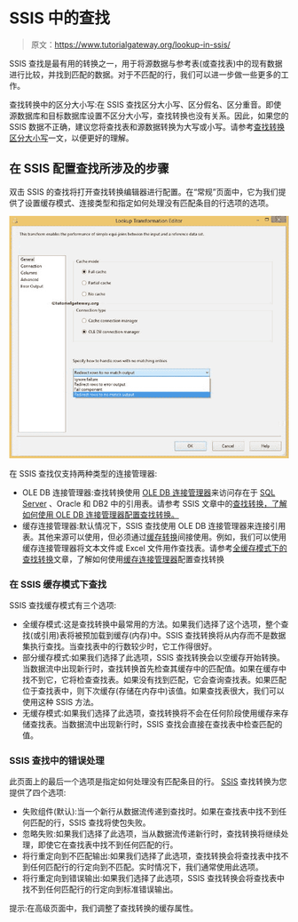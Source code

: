 # SSIS 中的查找

> 原文：<https://www.tutorialgateway.org/lookup-in-ssis/>

SSIS 查找是最有用的转换之一，用于将源数据与参考表(或查找表)中的现有数据进行比较，并找到匹配的数据。对于不匹配的行，我们可以进一步做一些更多的工作。

查找转换中的区分大小写:在 SSIS 查找区分大小写、区分假名、区分重音。即使源数据库和目标数据库设置不区分大小写，查找转换也没有关系。因此，如果您的 SSIS 数据不正确，建议您将查找表和源数据转换为大写或小写。请参考[查找转换区分大小写](https://www.tutorialgateway.org/ssis-lookup-transformation-case-sensitivity/)一文，以便更好的理解。

## 在 SSIS 配置查找所涉及的步骤

双击 SSIS 的查找将打开查找转换编辑器进行配置。在“常规”页面中，它为我们提供了设置缓存模式、连接类型和指定如何处理没有匹配条目的行选项的选项。

![Lookup in SSIS 1](img/b744bbc1c842a1c5ea31dd7f65ca3d98.png)

在 SSIS 查找仅支持两种类型的连接管理器:

*   OLE DB 连接管理器:查找转换使用 [OLE DB 连接管理器](https://www.tutorialgateway.org/ole-db-connection-manager-in-ssis/)来访问存在于 [SQL Server](https://www.tutorialgateway.org/sql/) 、Oracle 和 DB2 中的引用表。请参考 SSIS 文章中的[查找转换，了解如何使用 OLE DB 连接管理器配置查找转换。](https://www.tutorialgateway.org/lookup-transformation-in-ssis/)
*   缓存连接管理器:默认情况下，SSIS 查找使用 OLE DB 连接管理器来连接引用表。其他来源可以使用，但必须通过[缓存转换](https://www.tutorialgateway.org/cache-transformation-in-ssis/)间接使用。例如，我们可以使用缓存连接管理器将文本文件或 Excel 文件用作查找表。请参考[全缓存模式下的查找转换](https://www.tutorialgateway.org/ssis-lookup-transformation-in-full-cache-mode/)文章，了解如何使用[缓存连接管理器](https://www.tutorialgateway.org/cache-connection-manager-in-ssis/)配置查找转换

### 在 SSIS 缓存模式下查找

SSIS 查找缓存模式有三个选项:

*   全缓存模式:这是查找转换中最常用的方法。如果我们选择了这个选项，整个查找(或引用)表将被预加载到缓存(内存)中。SSIS 查找转换将从内存而不是数据集执行查找。当查找表中的行数较少时，它工作得很好。
*   部分缓存模式:如果我们选择了此选项，SSIS 查找转换会以空缓存开始转换。当数据流中出现新行时，查找转换首先检查其缓存中的匹配值。如果在缓存中找不到它，它将检查查找表。如果没有找到匹配，它会查询查找表。如果匹配位于查找表中，则下次缓存(存储在内存中)该值。如果查找表很大，我们可以使用这种 SSIS 方法。
*   无缓存模式:如果我们选择了此选项，查找转换将不会在任何阶段使用缓存来存储查找表。当数据流中出现新行时，SSIS 查找会直接在查找表中检查匹配的值。

### SSIS 查找中的错误处理

此页面上的最后一个选项是指定如何处理没有匹配条目的行。 [SSIS](https://www.tutorialgateway.org/ssis/) 查找转换为您提供了四个选项:

*   失败组件(默认):当一个新行从数据流传递到查找时。如果在查找表中找不到任何匹配的行，SSIS 查找将使包失败。
*   忽略失败:如果我们选择了此选项，当从数据流传递新行时，查找转换将继续处理，即使它在查找表中找不到任何匹配的行。
*   将行重定向到不匹配输出:如果我们选择了此选项，查找转换会将查找表中找不到任何匹配行的行定向到不匹配。实时情况下，我们通常使用此选项。
*   将行重定向到错误输出:如果我们选择了此选项，SSIS 查找转换会将查找表中找不到任何匹配行的行定向到标准错误输出。

提示:在高级页面中，我们调整了查找转换的缓存属性。